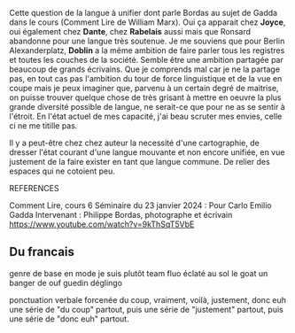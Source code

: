 


Cette question de la langue à unifier dont parle Bordas au sujet de Gadda dans le cours (Comment Lire de William Marx). Oui ça apparait chez **Joyce**, oui également chez **Dante**, chez **Rabelais** aussi mais que Ronsard abandonne pour une langue très soutenue. Je me souviens que pour Berlin Alexanderplatz, **Doblin** a la même ambition de faire parler tous les registres et toutes les couches de la société. Semble être une ambition partagée par beaucoup de grands écrivains. Que je comprends mal car je ne la partage pas, en tout cas pas l'ambition du tour de force linguistique et de la vue en coupe mais je peux imaginer que, parvenu à un certain degré de maitrise, on puisse trouver quelque chose de très grisant à mettre en oeuvre la plus grande diversité possible de langue, ne serait-ce que pour ne as se sentir à l'étroit. En l'état actuel de mes capacité, j'ai beau scruter mes envies, celle ci ne me titille pas.

Il y a peut-être chez chez auteur la necessité d'une cartographie, de dresser l'état courant d'une langue mouvante et non encore unifiée, en vue justement de la faire exister en tant que langue commune. De relier des espaces qui ne cotoient peu.

REFERENCES

Comment Lire, cours 6
Séminaire du 23 janvier 2024 : Pour Carlo Emilio Gadda
Intervenant : Philippe Bordas, photographe et écrivain
https://www.youtube.com/watch?v=9kThSqT5VbE

Du francais
-----------
genre
de base
en mode
je suis plutôt team fluo
éclaté au sol
le goat
un banger
de ouf
guedin
déglingo

ponctuation verbale forcenée
du coup, vraiment, voilà, justement, donc euh
une série de "du coup" partout, puis une série de "justement" partout, puis une série de "donc euh" partout.